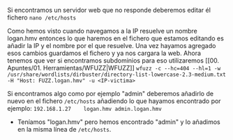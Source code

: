 
Si encontramos un servidor web que no responde deberemos editar él fichero
`nano /etc/hosts`

Como hemos visto cuando navegamos a la IP resuelve un nombre logan.hmv entonces lo que haremos en el fichero que estamos editando es añadir la IP y el nombre por el que resuelve. Una vez hayamos agregado esos cambios guardamos el fichero y ya nos cargara la web.
Ahora tenemos que ver si encontramos subdominios para eso utilizaremos [[00. Apuntes/01. Herramientas/WFUZZ|WFUZZ]]
`wfuzz -c --hc=404 --hl=1 -w /usr/share/wordlists/dirbuster/directory-list-lowercase-2.3-medium.txt -H "Host: FUZZ.logan.hmv" -u <IP-victima>`

Si encontramos algo como por ejemplo "admin" deberemos añadirlo de nuevo en el fichero `/etc/hosts` añadiendo lo que hayamos encontrado por ejemplo:
`192.168.1.27    logan.hmv admin.logan.hmv`
- Teníamos "logan.hmv" pero hemos encontrado "admin" y lo añadimos en la misma línea de `/etc/hosts`.
